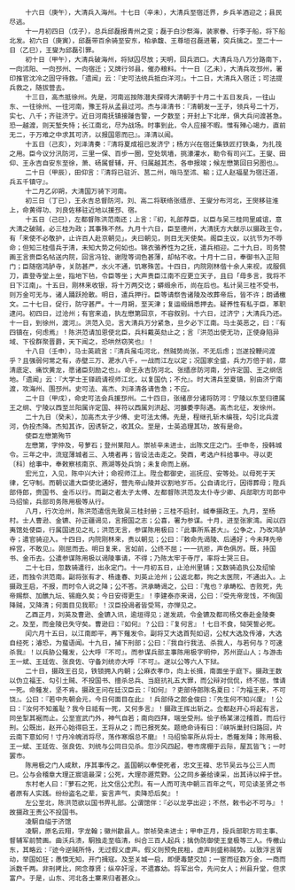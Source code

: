<!-- { "loadSidebar": true } -->
        十六日（庚午），大清兵入海州。十七日（辛未），大清兵至宿迁界，乡兵羊酒迎之；县民尽逃。
        十一月初四日（戊子），总兵邱磊报青州之变；磊于白沙祭海，装家眷、行李于船，将下船北发。初六日（庚寅），邱磊带百余骑至安东，柏承馥、王尊垣召磊进署，突兵擒之。至二十一日（乙巳），王燮为邱磊引罪。
        初十日（甲午），大清兵破海州，将狱囚尽放；天明，回兵泗口。大清兵马八万分路南下，一向沭阳、一向邳州、一向宿迁；又牌行邻县，催办粮料。十一日（乙未），大清兵攻邳州，署印推官沈冷之固守待救。「遗闻」云：『史可法统兵抵白洋河』。十二日，大清兵入宿迁；可法提兵救之，随拔营去。
        十三日，高杰抵徐州。先是，河南巡按陈潜夫探得大清朝于十月二十五日发兵，一往山东、一往徐州、一往河南，豫王将从孟县过河。杰与泽清书：『清朝发一王子，领兵号二十万，实七、八千；齐驻济宁。近日河南抚镇接踵告警，一夕数至；开封上下北岸，俱大兵问渡甚急。恐一越渡，则天堑失恃；长江南北，尽为战场。时事到此，令人应接不暇。惟有殚心竭力，直前无二，于万难之中求其可济，以报国恩而已』。泽清以闻。
        十五日（己亥），刘泽清奏：『清将夏成祖已发济宁；杨方兴在宿迁集铁匠打铁条，为扎筏之用。臣今议分汛防河，三里一保、百步一圈，空处筑墙，挑濠灌水，勒令有司兴工。王燮、田仰、王永吉自安东至徐，萧、砀属督辅，开、归属越其杰，各申报竣；候左懋第回日另图也』。
        二十日（甲辰），田仰言：『清将已驻沂、莒二州，哨马至沭、榆；辽人赵福星为宿迁道，兵五千镇守』。
        十二月乙卯朔，大清国万骑下河南。
        初三日（丁已），王永吉总督防河，刘、高二将联络张缙彦、王燮分布河北，王爕移驻淮上，命黄得功、刘良佐移驻近地以援邳、宿。
        十五日（己巳），左都督陈洪范南还；上言：『初，礼部荐臣，以臣与吴三桂同里戚谊，意大清之破贼，必三桂为政；其事殊不然。九月十六日，臣至德州，大清抚方大猷示以摄政王令，有「来使不必敬护，止许百人赴京朝见」。夫曰朝见，则目无天使矣。阁臣主议，以抗节为不辱命；但知三桂借兵于清，未知大势之何如也。锦衣骆养性为之抚，遣兵相迎。二十九日，司务赞画王言赍臣名帖送内院，回言冯铨、谢陞等词色甚薄，却帖不收。十月十二日，奉御书入正阳门；臣随宿鸿胪寺，关防甚严，水火不通，饥寒殊苦。十四日，内院刚林偕十余人来视，戎服佩刀，直登寺堂上坐，指地下毡，令臣等坐；大声责臣江南不应更立天子，且曰「毋多言，我将不日下江南」。十五日，刚林来收银，将十万两交讫；蟒缎余币，尚在后也。私计吴三桂不受书，则万金可无与，诸人踊跃抢散。明日，遣兵押行。臣等请祭告诸陵及改葬帝后，皆不许；朗诵檄文。二十七日，促行，防守甚严。十一月朔，至天津；复运缎绢悉押去。疑养性有私于臣，革职逮问。初四日，过沧州；有官来追，执左懋第回京，不容叙别。十六日，过济宁；大清兵乃还。十一日，到徐州，渡河』。洪范入见，言大清兵万分紧急，旦夕必下江南。马士英恶之，曰：『有四镇在，何虑焉』！陈洪范请加恩使北臣，兵科戴英劾止之；言『洪范出使无功，正使身陷异域、下役群聚晋爵，天下闻之，恐哄然窃笑也』！
        十八日（壬申），马士英疏言：『清兵虽屯河北，然贼势尚张，不无后虑；岂遂投鞭问渡乎？且强弱何常之有，赤壁三万、淝水八千，一战而江左以定；况国家全盛，兵力万倍于前，廓清底定、痛饮黄龙，愿诸臣刻励之也』。命王永吉防河北、张缙彦防河南，分许定国、王之纲信地。「遗闻」云：『大学士王铎疏请视师江北，以复国仇；不允』。时大清兵至夏镇，别由济宁南渡，攻海州、围邳州。史可法、高杰、刘泽清各请告急；不应。
        二十日（甲戌），命史可法会兵援邳州。二十四日，张绪彦分诸将防河：宁陵以东至归德属王之纲、宁陵以西至兰阳属许定国、祥符以西属刘洪起、河雒委李际遇。高杰北征，发徐州。
        二十九日（癸未），加高杰太子少傅、史可法太傅。先是，程继孔斩木编筏，勾引北兵渡河，伪投杰降。杰知其诈，因诱斩之，收其众。至是，士英追理其功，故有是命。
        使臣左懋第殉节
        左懋第，字仲及，号萝石；登州莱阳人。崇祯辛未进士，出陈文庄之门。壬申冬，授韩城令。三年之中，流寇薄城者三、入境者再；皆设法击走之。癸酉，考选户科给事中。寻以吏〔科〕给事中，奉敕察核南京、燕湖等处兵饷；未复命而上崩。
        宏光立，入见，陈中兴大计；命视师江上。陞佥都御史，巡抚应、安等处。以母死于天律，乞守制。而朝议遣大臣使北通好，营先帝山陵并议割地岁币。公自请北行，因得葬母；陞兵部侍郎，赍国书、金币以行。而副之者太子太傅、左都督陈洪范及太仆寺少卿、兵部职方司郎中马绍愉，兵部司务陈用极等从行。
        八月，行次沧州，陈洪范遣信先致吴三桂封册；三桂不启封，缄奉摄政王。九月，至杨村。士人曹逊、金镳、孙正疆谒见，言报国之志；公喜，署为参谋。十月，进至张家湾。闻以四夷馆处使臣，行属国进见之礼；洪范无言，参谋陈用极曰：『此事所系甚大』。公争之，乃改鸿胪寺；遣官骑迎入。十四日，内院刚林来，责以朝见；公曰：『敕命先谒陵、后通好；今未拜先帝梓宫，不敢见』。刚屈而去。明日复来，言如前，公终不屈；一一抗拒，声色俱厉。既，持国书、金币去。公遣参谋陈用极以谒陵事请，不得；乃陈太牢于寺厅，率将士哭三日。
        二十七日，忽数骑遣行，出永定门。十一月初五日，止沧州里铺；又数骑追执公及绍愉还，而独令洪范南。副将张有才、杨逢春、刘英止沧州；公返北都，拘之太医院，不通出入。上摄政王启，不报，而时令人说之降；公不答。洪承畴谒之，公曰：『鬼也？承畴松、杏败死，先帝赐祭、加醮九坛、锡廕久矣；今日安得更生』！李建泰亦来谒，公曰：『受先帝宠饯，不徇国降贼，又降清；何面目见我耶』！汉臣投谒者皆受骂，亦惮见之。
        乙酉正月，刘英及曹逊、金镳入讯，逾垣得见；遂发疏，令金镳及都司杨文泰赴金陵奏之。及至，而金陵已失守矣。曹逊曰：『如何』？公曰：『复何言』！七日不食，恸哭誓必死。
        闰六月十五日，以江南即平，再下薙发令。副将艾大选首髡如诏，公杖大选及传濬，大选自经死；濬恐，为蜚语闻。十九日，捕下刑部；公曰：『我自行我法、杀我人，与若何与？可速杀我』！以兵胁公薙发，公大呼『不可』。而参谋兵部主事陈用极字明仲，苏州崑山人；与游击王一斌、王廷佐、张良佐、守备刘统亦大呼『不可』。遂以公等六人下狱。
        二十日，摄政王召见，铁锁拥入内朝；公麻衣孝巾，向上长揖，南面坐于庭下。摄政王数以伪立福王、勾引土贼、不投国书、擅杀总兵、当庭抗礼五大罪，而公辩对侃侃，终不屈，惟请一死。命薙发，坚不肯。摄政王问在廷汉臣云：『如何』？吏部侍郎陈名夏曰：『为福王来，不可饶』。公曰：『若中先朝会元，今日何面目在此』！兵部侍之郎金俊曰：『先生何不知兴废』！公曰：『汝何不知羞耻？我今日祗有一死，又何多言』！摄政王挥出斩之。佥都赵开心将起有言，同坐掣其裾而止。公至宣武门外，神气自若；南向四拜，端坐受刑。侩子杨某涕泣稽首，而后行刑。公既出，赵开心始得启王，王将从之；而已报死矣。题绝命诗有曰：『峡坼巢封归路回，片云南下意如何！寸丹冷魄消将尽，荡作寒烟总不磨』！马绍愉率所从将士，悉薙发降；陈用极、王一斌、王廷佐、张良佐、刘统与公同日见杀。忽沙风四起，卷市席棚于云际，屋瓦皆飞；一时罢市。
        陈用极之门人咸默，序其事传之。盖国朝以奉使死者，忠文王褘、忠节吴云与公三人而已。公与会稽章大理正宸谊最深；公死，大理亦遯荒野。公之同乡姜给谏采，出其诗以梓于世。
        东村老人曰：『萝石之死，比文信公尤烈。有一人而可洗中朝三百年之气，可见读圣贤之书者原有人实践。纷纷盗名之辈，妄言声气，卖降恐后矣』！
        左公至北，陈洪范欲以国书畀礼部。公谓馆伴：『必以龙亭出迎；不然，敕书必不可与』！故摄政王责公不投国书。
        凌駉自缢于济馆
        凌駉，原名云翔，字龙翰；徽州歙县人。崇祯癸未进士；甲申正月，授兵部职方司主事、督辅军前赞画。曲沃兵溃，駉独走至临清，纠合三百人起兵；擒伪防御使王皇极等三人。传檄山东，其略云：『迹今逆贼所恃，无过假义虚声。假义则预免民租，虚声则盛称贼势。以致浮言胥动，举国如狂；愚愞无知，开门揖寇。及至关城一启，即便毒楚交加；一宦而征数万金，一商而派数千两。非刑拷比，罔念尊贤；纵卒奸淫，不遗寡幼。将军出令，先问女人；州县升堂，但求富户。于是，山东、河北各土寨来归者甚众』。
